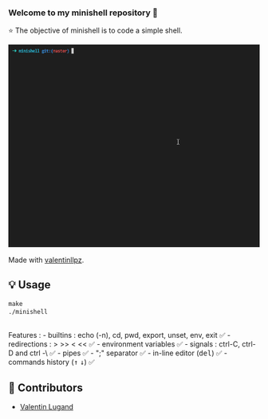 ### Welcome to my minishell repository 👋

⭐️ The objective of minishell is to code a simple shell.<br>

<p align="center">
	<img src="./minishell.gif" >
</p>

Made with [valentinllpz](https://github.com/valentinllpz/minishell).

## 💡 Usage

```
make
./minishell
```
<br>
Features :
- builtins : echo (-n), cd, pwd, export, unset, env, exit ✅
- redirections : > >> < << ✅
- environment variables ✅
- signals : ctrl-C, ctrl-D and ctrl -\ ✅
- pipes ✅
- ";" separator ✅
- in-line editor (<kbd>del</kbd>) ✅
- commands history (<kbd>↑</kbd> <kbd>↓</kbd>) ✅

## 👷 Contributors
- [Valentin Lugand](https://github.com/valentinllpz)